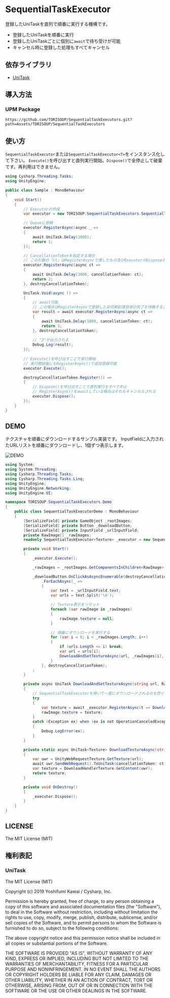 # SequentialTaskExecutor

登録したUniTaskを直列で順番に実行する機構です。

* 登録したUniTaskを順番に実行
* 登録したUniTaskごとに個別に`await`で待ち受けが可能
* キャンセル時に登録した処理もすべてキャンセル

## 依存ライブラリ

* [UniTask](https://github.com/Cysharp/UniTask)

## 導入方法

### UPM Package

```
https://github.com/TORISOUP/SequentialTaskExecutors.git?path=Assets/TORISOUP/SequentialTaskExecutors
```

## 使い方

`SequentialTaskExecutor`または`SequentialTaskExecutor<T>`をインスタンス化して下さい。
`Execute()`を呼び出すと直列実行開始。`Dispose()`で全停止して破棄です。再利用はできません。

```cs
using Cysharp.Threading.Tasks;
using UnityEngine;

public class Sample : MonoBehaviour
{
    void Start()
    {
        // Executorの作成
        var executor = new TORISOUP.SequentialTaskExecutors.SequentialTaskExecutor<int>();

        // Queueに登録
        executor.RegisterAsync(async _ =>
        {
            await UniTask.Delay(1000);
            return 1;
        });

        // CancellationTokenを指定する場合
        // この引数の「ct」はRegisterAsyncで渡したもの及びExecutorのDisposeの両方にリンクしている
        executor.RegisterAsync(async ct =>
        {
            await UniTask.Delay(1000, cancellationToken: ct);
            return 2;
        }, destroyCancellationToken);

        UniTask.Void(async () =>
        {
            // await可能
            // この場合はRegisterAsyncで登録した非同期処理自体の完了を待機することになる
            var result = await executor.RegisterAsync(async ct =>
            {
                await UniTask.Delay(1000, cancellationToken: ct);
                return 3;
            }, destroyCancellationToken);
            
            // "3"が出力される
            Debug.Log(result);
        });
    
        // Execute()を呼び出すことで実行開始
        // 実行開始後にもRegisterAsync()で追加登録可能
        executor.Execute();

        destroyCancellationToken.Register(() =>
        {
            // Dispose()を呼び出すことで直列実行をすべて中止
            // RegisterAsync()をawaitしている場合はそれもキャンセルされる
            executor.Dispose();
        });
    }
}
```

## DEMO

テクスチャを順番にダウンロードするサンプル実装です。
InputFieldに入力されたURLリストを順番にダウンロードし、1個ずつ表示します。


![DEMO](https://media.githubusercontent.com/media/TORISOUP/SequentialTaskExecutors/master/DemoResources/Demo.gif)

```cs
using System;
using System.Threading;
using Cysharp.Threading.Tasks;
using Cysharp.Threading.Tasks.Linq;
using UnityEngine;
using UnityEngine.Networking;
using UnityEngine.UI;

namespace TORISOUP.SequentialTaskExecutors.Demo
{
    public class SequentialTaskExecutorDemo : MonoBehaviour
    {
        [SerializeField] private GameObject _rootImages;
        [SerializeField] private Button _downloadButton;
        [SerializeField] private InputField _urlInputField;
        private RawImage[] _rawImages;
        readonly SequentialTaskExecutor<Texture> _executor = new SequentialTaskExecutor<Texture>();

        private void Start()
        {
            _executor.Execute();

            _rawImages = _rootImages.GetComponentsInChildren<RawImage>();

            _downloadButton.OnClickAsAsyncEnumerable(destroyCancellationToken)
                .ForEachAsync(_ =>
                {
                    var text = _urlInputField.text;
                    var urls = text.Split('\n');

                    // Texture表示をリセット
                    foreach (var rawImage in _rawImages)
                    {
                        rawImage.texture = null;
                    }

                    // 順番にダウンロードを実行する
                    for (var i = 0; i < _rawImages.Length; i++)
                    {
                        if (urls.Length <= i) break;
                        var url = urls[i];
                        DownloadAndSetTextureAsync(url, _rawImages[i], destroyCancellationToken).Forget();
                    }
                }, destroyCancellationToken);
            ;
        }

        private async UniTask DownloadAndSetTextureAsync(string url, RawImage rawImage, CancellationToken ct)
        {
            // SequentialTaskExecutorを用いて一度にダウンロードされるのを防ぐ
            try
            {
                var texture = await _executor.RegisterAsync(t => DownloadTextureAsync(url, t), ct);
                rawImage.texture = texture;
            }
            catch (Exception ex) when (ex is not OperationCanceledException)
            {
                Debug.LogError(ex);
            }
        }

        private static async UniTask<Texture> DownloadTextureAsync(string url, CancellationToken ct)
        {
            var uwr = UnityWebRequestTexture.GetTexture(url);
            await uwr.SendWebRequest().ToUniTask(cancellationToken: ct);
            var texture = DownloadHandlerTexture.GetContent(uwr);
            return texture;
        }

        private void OnDestroy()
        {
            _executor.Dispose();
        }
    }
}
```

## LICENSE

The MIT License (MIT)

## 権利表記

### UniTask

The MIT License (MIT)

Copyright (c) 2019 Yoshifumi Kawai / Cysharp, Inc.

Permission is hereby granted, free of charge, to any person obtaining a copy
of this software and associated documentation files (the "Software"), to deal
in the Software without restriction, including without limitation the rights
to use, copy, modify, merge, publish, distribute, sublicense, and/or sell
copies of the Software, and to permit persons to whom the Software is
furnished to do so, subject to the following conditions:

The above copyright notice and this permission notice shall be included in all
copies or substantial portions of the Software.

THE SOFTWARE IS PROVIDED "AS IS", WITHOUT WARRANTY OF ANY KIND, EXPRESS OR
IMPLIED, INCLUDING BUT NOT LIMITED TO THE WARRANTIES OF MERCHANTABILITY,
FITNESS FOR A PARTICULAR PURPOSE AND NONINFRINGEMENT. IN NO EVENT SHALL THE
AUTHORS OR COPYRIGHT HOLDERS BE LIABLE FOR ANY CLAIM, DAMAGES OR OTHER
LIABILITY, WHETHER IN AN ACTION OF CONTRACT, TORT OR OTHERWISE, ARISING FROM,
OUT OF OR IN CONNECTION WITH THE SOFTWARE OR THE USE OR OTHER DEALINGS IN THE
SOFTWARE.
